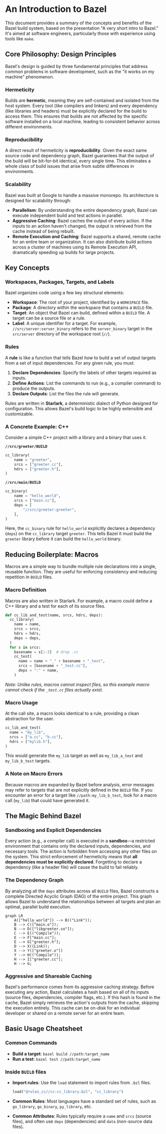 # An Introduction to Bazel

This document provides a summary of the concepts and benefits of the Bazel build system, based on the presentation "A very short intro to Bazel." It's aimed at software engineers, particularly those with experience using tools like `make`.

## Core Philosophy: Design Principles

Bazel's design is guided by three fundamental principles that address common problems in software development, such as the "it works on my machine" phenomenon.

### Hermeticity

Builds are **hermetic**, meaning they are self-contained and isolated from the host system. Every tool (like compilers and linkers) and every dependency (like libraries and headers) must be explicitly declared for the build to access them. This ensures that builds are not affected by the specific software installed on a local machine, leading to consistent behavior across different environments.

### Reproducibility

A direct result of hermeticity is **reproducibility**. Given the exact same source code and dependency graph, Bazel guarantees that the output of the build will be bit-for-bit identical, every single time. This eliminates a whole class of build issues that arise from subtle differences in environments.

### Scalability

Bazel was built at Google to handle a massive monorepo. Its architecture is designed for scalability through:

- **Parallelism**: By understanding the entire dependency graph, Bazel can execute independent build and test actions in parallel.
- **Aggressive Caching**: Bazel caches the output of every action. If the inputs to an action haven't changed, the output is retrieved from the cache instead of being rebuilt.
- **Remote Execution and Caching**: Bazel supports a shared, remote cache for an entire team or organization. It can also distribute build actions across a cluster of machines using its Remote Execution API, dramatically speeding up builds for large projects.

## Key Concepts

### Workspaces, Packages, Targets, and Labels

Bazel organizes code using a few key structural elements:

- **Workspace**: The root of your project, identified by a `WORKSPACE` file.
- **Package**: A directory within the workspace that contains a `BUILD` file.
- **Target**: An object that Bazel can build, defined within a `BUILD` file. A target can be a source file or a rule.
- **Label**: A unique identifier for a target. For example, `//src/server:server_binary` refers to the `server_binary` target in the `src/server` directory of the workspace root (`//`).

### Rules

A **rule** is like a function that tells Bazel *how* to build a set of output targets from a set of input dependencies. For any given rule, you must:

1. **Declare Dependencies**: Specify the labels of other targets required as inputs.
2. **Define Actions**: List the commands to run (e.g., a compiler command) to produce the outputs.
3. **Declare Outputs**: List the files the rule will generate.

Rules are written in **Starlark**, a deterministic dialect of Python designed for configuration. This allows Bazel's build logic to be highly extensible and customizable.

### A Concrete Example: C++

Consider a simple C++ project with a library and a binary that uses it.

**`//src/greeter/BUILD`**

```python
cc_library(
    name = "greeter",
    srcs = ["greeter.cc"],
    hdrs = ["greeter.h"],
)
```

**`//src/main/BUILD`**

```python
cc_binary(
    name = "hello_world",
    srcs = ["main.cc"],
    deps = [
        "//src/greeter:greeter",
    ],
)
```

Here, the `cc_binary` rule for `hello_world` explicitly declares a dependency (`deps`) on the `cc_library` target `greeter`. This tells Bazel it must build the `greeter` library before it can build the `hello_world` binary.

## Reducing Boilerplate: Macros

Macros are a simple way to bundle multiple rule declarations into a single, reusable function. They are useful for enforcing consistency and reducing repetition in `BUILD` files.

### Macro Definition

Macros are also written in Starlark. For example, a macro could define a C++ library and a test for each of its source files.

```python
def cc_lib_and_test(name, srcs, hdrs, deps):
  cc_library(
    name = name,
    srcs = srcs,
    hdrs = hdrs,
    deps = deps,
  )
  for s in srcs:
    basename = s[:-3]  # drop .cc
    cc_test(
      name = name + "_" + basename + "_test",
      srcs = [basename + "_test.cc"],
      deps = ":" + name,
    )
```

*Note: Unlike rules, macros cannot inspect files, so this example macro cannot check if the `_test.cc` files actually exist.*

### Macro Usage

At the call site, a macro looks identical to a rule, providing a clean abstraction for the user.

```python
cc_lib_and_test(
  name = "my_lib",
  srcs = ["a.cc", "b.cc"],
  hdrs = ["mylib.h"],
)
```

This would generate the `my_lib` target as well as `my_lib_a_test` and `my_lib_b_test` targets.

### A Note on Macro Errors

Because macros are expanded by Bazel before analysis, error messages may refer to targets that are not explicitly defined in the `BUILD` file. If you encounter an error for a target like `//path:my_lib_b_test`, look for a macro call (`my_lib`) that could have generated it.

## The Magic Behind Bazel

### Sandboxing and Explicit Dependencies

Every action (e.g., a compiler call) is executed in a **sandbox**—a restricted environment that contains only the declared inputs, dependencies, and necessary tools. The action is forbidden from accessing any other files on the system. This strict enforcement of hermeticity means that **all dependencies must be explicitly declared**. Forgetting to declare a dependency (like a header file) will cause the build to fail reliably.

### The Dependency Graph

By analyzing all the `deps` attributes across all `BUILD` files, Bazel constructs a complete Directed Acyclic Graph (DAG) of the entire project. This graph allows Bazel to understand the relationships between all targets and plan an optimal, parallel build execution.

```mermaid
graph LR
    A(["hello_world"]) --> B(("Link"));
    B --> C(["main.o"]);
    B --> D(["libgreeter.so"]);
    C --> E(("Compile"));
    E --> F["main.cc"];
    E --> G["greeter.h"];
    D --> X((Link));
    X --> Y(["greeter.o"])
    Y --> H(("Compile"));
    H --> I["greeter.cc"];
    H --> G;
```

### Aggressive and Shareable Caching

Bazel's performance comes from its aggressive caching strategy. Before executing any action, Bazel calculates a hash based on all of its inputs (source files, dependencies, compiler flags, etc.). If this hash is found in the cache, Bazel simply retrieves the action's outputs from the cache, skipping the execution entirely. This cache can be on-disk for an individual developer or shared on a remote server for an entire team.

## Basic Usage Cheatsheet

### Common Commands

- **Build a target**: `bazel build //path:target_name`
- **Run a test**: `bazel test //path:target_name`

### Inside `BUILD` files

- **Import rules**: Use the `load` statement to import rules from `.bzl` files.

    ```python
    load("@rules_cc//cc:cc_library.bzl", "cc_library")
    ```

- **Common Rules**: Most languages have a standard set of rules, such as `go_library`, `go_binary`, `py_library`, etc.
- **Common Attributes**: Rules typically require a `name` and `srcs` (source files), and often use `deps` (dependencies) and `data` (non-source data files).
